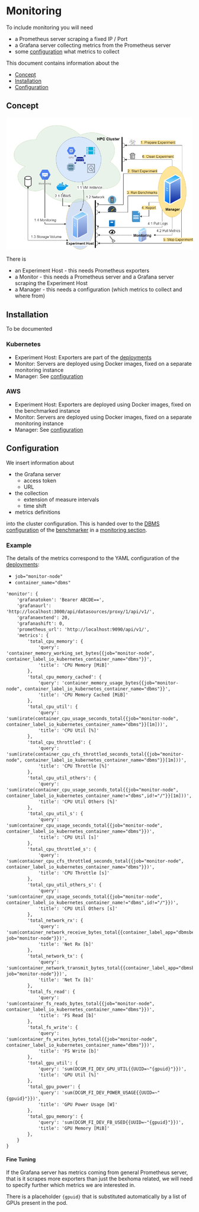 # Monitoring

To include monitoring you will need
* a Prometheus server scraping a fixed IP / Port
* a Grafana server collecting metrics from the Prometheus server
* some [configuration](#configuration) what metrics to collect

This document contains information about the
* [Concept](#concept)
* [Installation](#installation)
* [Configuration](#configuration)

## Concept

<p align="center">
    <img src="architecture.png" width="640">
</p>

There is
* an Experiment Host - this needs Prometheus exporters
* a Monitor - this needs a Prometheus server and a Grafana server scraping the Experiment Host
* a Manager - this needs a configuration (which metrics to collect and where from)

## Installation

To be documented

### Kubernetes

* Experiment Host: Exporters are part of the [deployments](Deployments.md)
* Monitor: Servers are deployed using Docker images, fixed on a separate monitoring instance
* Manager: See [configuration](#configuration)

### AWS

* Experiment Host: Exporters are deployed using Docker images, fixed on the benchmarked instance 
* Monitor: Servers are deployed using Docker images, fixed on a separate monitoring instance
* Manager: See [configuration](#configuration)

## Configuration

We insert information about
* the Grafana server
  * access token
  * URL
* the collection
  * extension of measure intervals
  * time shift
* metrics definitions

into the cluster configuration.
This is handed over to the [DBMS configuration](https://github.com/Beuth-Erdelt/DBMS-Benchmarker/blob/master/docs/Options.md#connection-file) of the [benchmarker](https://github.com/Beuth-Erdelt/DBMS-Benchmarker/blob/master/docs/Concept.md#monitoring-hardware-metrics) in a [monitoring section](https://github.com/Beuth-Erdelt/DBMS-Benchmarker/blob/master/docs/Options.md#monitoring).

### Example

The details of the metrics correspond to the YAML configuration of the [deployments](Deployments.md):
* `job="monitor-node"`
* `container_name="dbms"`


```
'monitor': {
    'grafanatoken': 'Bearer ABCDE==',
    'grafanaurl': 'http://localhost:3000/api/datasources/proxy/1/api/v1/',
    'grafanaextend': 20,
    'grafanashift': 0,
    'prometheus_url': 'http://localhost:9090/api/v1/',
    'metrics': {
        'total_cpu_memory': {
            'query': 'container_memory_working_set_bytes{{job="monitor-node", container_label_io_kubernetes_container_name="dbms"}}',
            'title': 'CPU Memory [MiB]'
        },
        'total_cpu_memory_cached': {
            'query': 'container_memory_usage_bytes{{job="monitor-node", container_label_io_kubernetes_container_name="dbms"}}',
            'title': 'CPU Memory Cached [MiB]'
        },
        'total_cpu_util': {
            'query': 'sum(irate(container_cpu_usage_seconds_total{{job="monitor-node", container_label_io_kubernetes_container_name="dbms"}}[1m]))',
            'title': 'CPU Util [%]'
        },
        'total_cpu_throttled': {
            'query': 'sum(irate(container_cpu_cfs_throttled_seconds_total{{job="monitor-node", container_label_io_kubernetes_container_name="dbms"}}[1m]))',
            'title': 'CPU Throttle [%]'
        },
        'total_cpu_util_others': {
            'query': 'sum(irate(container_cpu_usage_seconds_total{{job="monitor-node", container_label_io_kubernetes_container_name!="dbms",id!="/"}}[1m]))',
            'title': 'CPU Util Others [%]'
        },
        'total_cpu_util_s': {
            'query': 'sum(container_cpu_usage_seconds_total{{job="monitor-node", container_label_io_kubernetes_container_name="dbms"}})',
            'title': 'CPU Util [s]'
        },
        'total_cpu_throttled_s': {
            'query': 'sum(container_cpu_cfs_throttled_seconds_total{{job="monitor-node", container_label_io_kubernetes_container_name="dbms"}})',
            'title': 'CPU Throttle [s]'
        },
        'total_cpu_util_others_s': {
            'query': 'sum(container_cpu_usage_seconds_total{{job="monitor-node", container_label_io_kubernetes_container_name!="dbms",id!="/"}})',
            'title': 'CPU Util Others [s]'
        },
        'total_network_rx': {
            'query': 'sum(container_network_receive_bytes_total{{container_label_app="dbmsbenchmarker", job="monitor-node"}})',
            'title': 'Net Rx [b]'
        },
        'total_network_tx': {
            'query': 'sum(container_network_transmit_bytes_total{{container_label_app="dbmsbenchmarker", job="monitor-node"}})',
            'title': 'Net Tx [b]'
        },
        'total_fs_read': {
            'query': 'sum(container_fs_reads_bytes_total{{job="monitor-node", container_label_io_kubernetes_container_name="dbms"}})',
            'title': 'FS Read [b]'
        },
        'total_fs_write': {
            'query': 'sum(container_fs_writes_bytes_total{{job="monitor-node", container_label_io_kubernetes_container_name="dbms"}})',
            'title': 'FS Write [b]'
        },
        'total_gpu_util': {
            'query': 'sum(DCGM_FI_DEV_GPU_UTIL{{UUID=~"{gpuid}"}})',
            'title': 'GPU Util [%]'
        },
        'total_gpu_power': {
            'query': 'sum(DCGM_FI_DEV_POWER_USAGE{{UUID=~"{gpuid}"}})',
            'title': 'GPU Power Usage [W]'
        },
        'total_gpu_memory': {
            'query': 'sum(DCGM_FI_DEV_FB_USED{{UUID=~"{gpuid}"}})',
            'title': 'GPU Memory [MiB]'
        },
    }
}
```

#### Fine Tuning

If the Grafana server has metrics coming from general Prometheus server, that is it scrapes more exporters than just the bexhoma related, we will need to specify further which metrics we are interested in.

There is a placeholder `{gpuid}` that is substituted automatically by a list of GPUs present in the pod.

